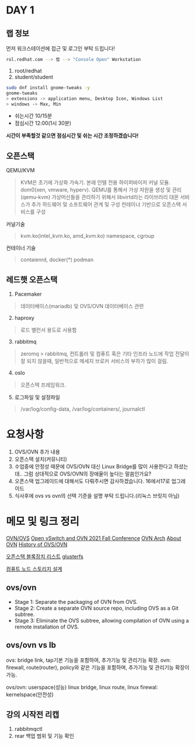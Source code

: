 
# DAY 1

## 랩 정보

먼저 워크스테이션에 접근 및 로그인 부탁 드립니다!

```bash
rol.redhat.com --> 랩 --> "Console Open" Workstation
```
1. root/redhat
2. student/student

```bash
sudo dnf install gnome-tweaks -y
gnome-tweaks
> extensions -> application menu, Desktop Icon, Windows List
> windows -> Max, Min
```

- 쉬는시간 10/15분 
- 점심시간 12:00(1시 30분)


**시간이 부족할것 같으면 점심시간 및 쉬는 시간 조정하겠습니다!**


## 오픈스택

QEMU/KVM
>KVM은 초기에 가상화 가속기. 본래 인텔 전용 하이퍼바이저 커널 모듈. dom0(xen, vmware, hyperv). 
>QEMU를 통해서 가상 자원을 생성 및 관리(qemu-kvm)
>가상머신들을 관리하기 위해서 libvirtd라는 라이브러리 대몬 서비스가 추가
>하드웨어 및 소프트웨어 관계 및 구성
>컨테이너 기반으로 오픈스택 서비스를 구성

커널기술
>kvm.ko(intel_kvm.ko, amd_kvm.ko)
>namespace, cgroup

컨테이너 기술
>contaienrd, docker(*)
>podman


## 레드햇 오픈스택

1. Pacemaker
>데이터베이스(mariadb) 및 OVS/OVN 데이터베이스 관련
2. haproxy
>로드 밸런서 용도로 사용함
3. rabbitmq
>zeromq > rabbitmq, 컨트롤러 및 컴퓨트 혹은 기타 인프라 노드에 작업 전달이 잘 되지 않을때, 일반적으로 메세지 브로커 서비스의 부하가 많이 걸림.
4. oslo
>오픈스택 프레임워크.
5. 로그파일 및 설정파일
>/var/log/config-data, /var/log/containers/, journalctl


# 요청사항
1. OVS/OVN 추가 내용
2. 오픈스택 설치(커뮤니티)
3. 수업중에 안정성 때문에 OVS/OVN 대신 Linux Bridge를 많이 사용한다고 하셨는데.. 그럼 상대적으로 OVS/OVN의 장애율이 높다는 말씀인가요?
4. 오픈스택 업그레이드에 대해서도 다뤄주시면 감사하겠습니다. 16에서17로 업그레이드
5. 식사후에 ovs vs ovn의 선택 기준을 설명 부탁 드립니다.(리눅스 브릿지 아님)


# 메모 및 링크 정리

[OVN/OVS](https://smart-edge-open.github.io/ido-specs/doc/building-blocks/dataplane/smartedge-open-ovn/)
[Open vSwitch and OVN 2021 Fall Conference](https://www.openvswitch.org/support/ovscon2021/)
[OVN Arch](https://www.ovn.org/en/architecture/)
[About OVN](http://www.openvswitch.org//support/slides/OVN-Vancouver.pdf)
[History of OVS/OVN](https://developers.redhat.com/blog/2019/08/30/the-clean-break-of-open-virtual-network-from-open-vswitch?source=sso#three_stages_of_separation)

[오픈스택 블록장치 리스트](https://docs.openstack.org/cinder/latest/reference/support-matrix.html)
[glusterfs](https://www.gluster.org/)

[컴퓨트 노드 스토리지 설계](https://docs.openstack.org/arch-design/design-compute/design-compute-storage.html)

## ovs/ovn

- Stage 1: Separate the packaging of OVN from OVS.
- Stage 2: Create a separate OVN source repo, including OVS as a Git subtree.
- Stage 3: Eliminate the OVS subtree, allowing compilation of OVN using a remote installation of OVS.



## ovs/ovn vs lb

ovs: bridge link, tap기본 기능을 포함하여, 추가기능 및 관리기능 확장.
ovn: firewall, route(router), policy와 같은 기능을 포함하며, 추가기능 및 관리기능 확장이 가능.

ovs/ovn: userspace(성능)
linux bridge, linux route, linux firewal: kernelspace(안전성)

## 강의 시작전 리캡
1. rabbitmqctl
2. rear 백업 범위 및 기능 확인